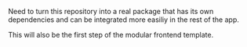 Need to turn this repository into a real package that has
its own dependencies and can be integrated more easiliy
in the rest of the app.

This will also be the first step of the modular frontend template.
